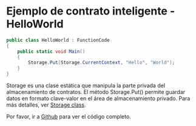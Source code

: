 # Ejemplo de contrato inteligente - HelloWorld

```c#
public class HelloWorld : FunctionCode
{
    public static void Main()
    {
        Storage.Put(Storage.CurrentContext, "Hello", "World");
    }
}
```

Storage es una clase estática que manipula la parte privada del almacenamiento de contratos. El método Storage.Put() permite guardar datos en formato clave-valor en el área de almacenamiento privado. Para más detalles, ver [Storage class](../fw/dotnet/neo/Storage.md).

Por favor, ir a [Github](https://github.com/neo-project/neo.SmartContract.Contracts) para ver el código completo.

